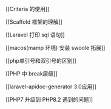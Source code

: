   

[[Criteria 的使用]]

  

[[Scaffold 框架的理解]]

[[Laravel 打印 sql 语句]]

[[macos(mamp 环境) 安装 swoole 拓展]]

[[php单引号和双引号的区别]]

[[PHP 中 break层级]]

[[laravel-apidoc-generator 3.0应用]]

[[PHP7 升级到 PHP8.2 遇到的问题]]